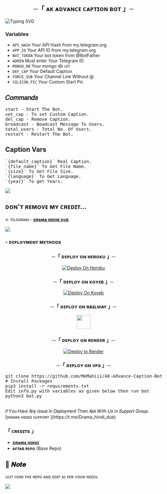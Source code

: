 <h2 align="center">
  ─「 ᴀᴋ ᴀᴅᴠᴀɴᴄᴇ ᴄᴀᴘᴛɪᴏɴ ʙᴏᴛ 」─
</h2>


![Typing SVG](https://readme-typing-svg.herokuapp.com/?lines=AK+ADVANCE+CAPTION+BOT+!;CREATED+BY+AK+DEVELOPER!;A+ADVANCE+BOT+WITH+COOL+FEATURE!)
</p>


### Variables

* `API_HASH` Your API Hash from my.telegram.org
* `APP_ID` Your API ID from my.telegram.org
* `BOT_TOKEN` Your bot token from @BotFather
* `ADMIN` Must enter Your Telegram ID
* `MONGO_DB` Your mongo db url
* `DEF_CAP` Your Default Caption
* `FORCE_SUB` Your Channel Link Without @
* `SILICON_PIC` Your Custom Start Pic

## 𝐶𝑜𝑚𝑚𝑎𝑛𝑑𝑠

<pre>
start - Start The Bot.
set_cap - To set Custom Caption.
del_cap - Remove Caption.
broadcast - Boadcast Message To Users.
total_users - Total No. Of Users.
restart - Restart The Bot.
</pre>

## Caption Vars
<pre>
`{default_caption}` Real Caption.
`{file_name}` To Get File Name.
`{size}` To Get File Size. 
`{language}` To Get Language.
`{year}` To get Years.
</pre>

<img src="https://user-images.githubusercontent.com/73097560/115834477-dbab4500-a447-11eb-908a-139a6edaec5c.gif">

## ᴅᴏɴ'ᴛ ʀᴇᴍᴏᴠᴇ ᴍʏ ᴄʀᴇᴅɪᴛ...

</b>⋗  ᴛᴇʟᴇɢʀᴀᴍ - <b>[ᴅʀᴀᴍᴀ ʜɪᴅɴɪ ᴅᴜʙ ](https://t.me/Drama_hindi_dub)</b>

<img src="https://user-images.githubusercontent.com/73097560/115834477-dbab4500-a447-11eb-908a-139a6edaec5c.gif">

  
<h3>
- <b> ᴅᴇᴘʟᴏʏᴍᴇɴᴛ ᴍᴇᴛʜᴏᴅs </b>
</h3></summary>
<h3 align="center">
    ─「 ᴅᴇᴩʟᴏʏ ᴏɴ ʜᴇʀᴏᴋᴜ 」─
</h3>

<p align="center"><a href="https://heroku.com/deploy?template=https://https://github.com/MeMahiii/AK-Advance-Caption-Bot">
  <img src="https://www.herokucdn.com/deploy/button.svg" alt="Deploy On Heroku">
</a></p>
<h3 align="center">
    ─「 ᴅᴇᴩʟᴏʏ ᴏɴ ᴋᴏʏᴇʙ 」─
</h3>
<p align="center"><a href="https://app.koyeb.com/deploy?type=git&repository=https://github.com/MeMahiii/AK-Advance-Caption-Bot&branch=main&name=main">
  <img src="https://www.koyeb.com/static/images/deploy/button.svg" alt="Deploy On Koyeb">
</a></p>
<h3 align="center">
    ─「 ᴅᴇᴩʟᴏʏ ᴏɴ ʀᴀɪʟᴡᴀʏ 」─
</h3>
<p align="center"><a href="https://railway.app/deploy?template=https://https://github.com/MeMahiii/AK-Advance-Caption-Bot"">
     <img height="45px" src="https://railway.app/button.svg">
</a></p>
<h3 align="center">
    ─「 ᴅᴇᴩʟᴏʏ ᴏɴ ʀᴇɴᴅᴇʀ 」─
</h3>
<p align="center"><a href="https://render.com/deploy?repo=https://https://github.com/MeMahiii/AK-Advance-Caption-Bot">
<img src="https://render.com/images/deploy-to-render-button.svg" alt="Deploy to Render">
</a></p> 
<h3 align="center">
    ─「 ᴅᴇᴩʟᴏʏ ᴏɴ ᴠᴘs 」─
</h3>
<p>
<pre>
git clone https://github.com/MeMahiii/AK-Advance-Caption-Bot
# Install Packages
pip3 install -r requirements.txt
Edit info.py with variables as given below then run bot
python3 bot.py
</pre>
</p>

<br>
𝐼𝑓 𝑌𝑜𝑢 𝐻𝑎𝑣𝑒 𝐴𝑛𝑦 𝐼𝑠𝑠𝑢𝑒 𝐼𝑛 𝐷𝑒𝑝𝑙𝑜𝑦𝑚𝑒𝑛𝑡 𝑇ℎ𝑒𝑛 𝐴𝑠𝑘 𝑊𝑖𝑡ℎ 𝑈𝑠 𝑖𝑛 𝑆𝑢𝑝𝑝𝑜𝑟𝑡 𝐺𝑟𝑜𝑢𝑝. [ᴅʀᴀᴍᴀ ʜɪɴᴅɪ ꜱᴜᴩᴩᴏʀᴛ ](https://t.me/Drama_hindi_dub)
<br>

<h3>「 ᴄʀᴇᴅɪᴛs 」
</h3>

- <b>[ᴅʀᴀᴍᴀ ʜɪɴᴅɪ ](https://t.me/Drama_hindi_dub)</b>
- <b>ᴀꜰᴛᴀʙ ʀᴇᴩᴏ</b> (Base Repo)

## 📌  𝑵𝒐𝒕𝒆

ᴊᴜꜱᴛ ꜰᴏʀᴋ ᴛʜᴇ ʀᴇᴘᴏ ᴀɴᴅ ᴇᴅɪᴛ ᴀꜱ ᴘᴇʀ ʏᴏᴜʀ ɴᴇᴇᴅꜱ.

<img src="https://user-images.githubusercontent.com/73097560/115834477-dbab4500-a447-11eb-908a-139a6edaec5c.gif">
